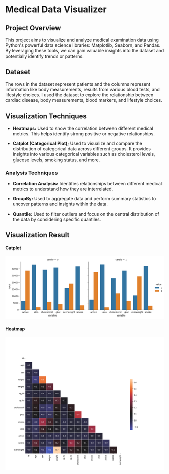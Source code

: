 # Medical Data Visualizer

## Project Overview
This project aims to visualize and analyze medical examination data using Python's powerful data science libraries: Matplotlib, Seaborn, and Pandas. By leveraging these tools, we can gain valuable insights into the dataset and potentially identify trends or patterns.

## Dataset
The rows in the dataset represent patients and the columns represent information like body measurements, results from various blood tests, and lifestyle choices. I used the dataset to explore the relationship between cardiac disease, body measurements, blood markers, and lifestyle choices.

## Visualization Techniques

- **Heatmaps:** Used to show the correlation between different medical metrics. This helps identify strong positive or negative relationships.

- **Catplot (Categorical Plot);** Used to visualize and compare the distribution of categorical data across different groups. It provides insights into various categorical variables such as cholesterol levels, glucose levels, smoking status, and more.

### Analysis Techniques

- **Correlation Analysis:** Identifies relationships between different medical metrics to understand how they are interrelated.

- **GroupBy:** Used to aggregate data and perform summary statistics to uncover patterns and insights within the data.

- **Quantile:** Used to filter outliers and focus on the central distribution of the data by considering specific quantiles.

## Visualization Result

#### Catplot
![catplot](https://github.com/OfficialAlok/medical_data_visualizer/blob/main/catplot.png?raw=true)

#### Heatmap
![heatmap](https://github.com/OfficialAlok/medical_data_visualizer/blob/main/heatmap.png?raw=true)

